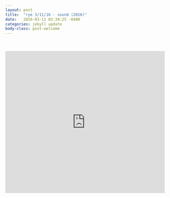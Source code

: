 ```yaml
---
layout: post
title:  "rye 3/11/16 - sound (2016)"
date:   2016-03-11 02:34:25 -0400
categories: jekyll update
body-class: post-welcome
---
```

<br>
<br>
<iframe width="100%" height="450" scrolling="no" frameborder="no" src="https://w.soundcloud.com/player/?url=https%3A//api.soundcloud.com/tracks/251595004&amp;auto_play=false&amp;hide_related=false&amp;show_comments=true&amp;show_user=true&amp;show_reposts=false&amp;visual=true"></iframe>
